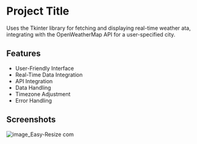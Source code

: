 
# Project Title

Uses the Tkinter library for fetching and displaying real-time weather ata, integrating with the OpenWeatherMap API for a user-specified city.


## Features

- User-Friendly Interface
- Real-Time Data Integration
- API Integration
- Data Handling
- Timezone Adjustment
- Error Handling


## Screenshots

![image_Easy-Resize com](https://github.com/user-attachments/assets/b648b566-3bfe-414e-a05c-cc8741d734ef)


